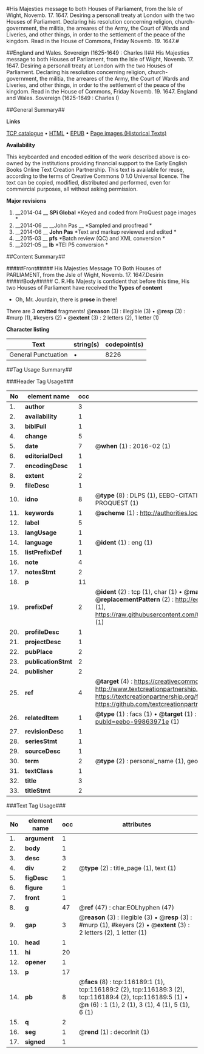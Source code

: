 #His Majesties message to both Houses of Parliament, from the Isle of Wight, Novemb. 17. 1647. Desiring a personall treaty at London with the two Houses of Parliament. Declaring his resolution concerning religion, church-government, the militia, the arreares of the Army, the Court of Wards and Liveries, and other things, in order to the settlement of the peace of the kingdom. Read in the House of Commons, Friday Novemb. 19. 1647.#

##England and Wales. Sovereign (1625-1649 : Charles I)##
His Majesties message to both Houses of Parliament, from the Isle of Wight, Novemb. 17. 1647. Desiring a personall treaty at London with the two Houses of Parliament. Declaring his resolution concerning religion, church-government, the militia, the arreares of the Army, the Court of Wards and Liveries, and other things, in order to the settlement of the peace of the kingdom. Read in the House of Commons, Friday Novemb. 19. 1647.
England and Wales. Sovereign (1625-1649 : Charles I)

##General Summary##

**Links**

[TCP catalogue](http://www.ota.ox.ac.uk/tcp/)  • 
[HTML](http://tei.it.ox.ac.uk/tcp/Texts-HTML/free/A78/A78901.html)  • 
[EPUB](http://tei.it.ox.ac.uk/tcp/Texts-EPUB/free/A78/A78901.epub) • 
[Page images (Historical Texts)](https://historicaltexts.jisc.ac.uk/eebo-99863971e)

**Availability**

This keyboarded and encoded edition of the work described above is co-owned by the
    institutions providing financial support to the Early English Books Online Text Creation
    Partnership. This text is available for reuse, according to the terms of  Creative Commons 0 1.0 Universal
    licence. The text can be copied, modified, distributed and performed, even for commercial
    purposes, all without asking permission.

**Major revisions**

1. __2014-04 __ __SPi Global__ *Keyed and coded from ProQuest page images *
1. __2014-06 __ __John Pas __ *Sampled and proofread *
1. __2014-06 __ __John Pas__ *Text and markup reviewed and edited *
1. __2015-03 __ __pfs__ *Batch review (QC) and XML conversion *
1. __2021-05 __ __lb__ *TEI P5 conversion *

##Content Summary##

#####Front#####
His Majesties Message TO Both Houses of PARLIAMENT, from the Jsle of Wight, Novemb. 17. 1647.Desirin
#####Body#####
C. R.HIs Majesty is confident that before this time, His two Houses of Parliament have received the 
**Types of content**

  * Oh, Mr. Jourdain, there is **prose** in there!

There are 3 **omitted** fragments! 
 @__reason__ (3) : illegible (3)  •  @__resp__ (3) : #murp (1), #keyers (2)  •  @__extent__ (3) : 2 letters (2), 1 letter (1)

**Character listing**


|Text|string(s)|codepoint(s)|
|---|---|---|
|General Punctuation|•|8226|

##Tag Usage Summary##

###Header Tag Usage###

|No|element name|occ|attributes|
|---|---|---|---|
|1.|__author__|3||
|2.|__availability__|1||
|3.|__biblFull__|1||
|4.|__change__|5||
|5.|__date__|7| @__when__ (1) : 2016-02 (1)|
|6.|__editorialDecl__|1||
|7.|__encodingDesc__|1||
|8.|__extent__|2||
|9.|__fileDesc__|1||
|10.|__idno__|8| @__type__ (8) : DLPS (1), EEBO-CITATION (1), VID (1), EEBO-PROQUEST (1), STC (3), PROQUEST (1)|
|11.|__keywords__|1| @__scheme__ (1) : http://authorities.loc.gov/ (1)|
|12.|__label__|5||
|13.|__langUsage__|1||
|14.|__language__|1| @__ident__ (1) : eng (1)|
|15.|__listPrefixDef__|1||
|16.|__note__|4||
|17.|__notesStmt__|2||
|18.|__p__|11||
|19.|__prefixDef__|2| @__ident__ (2) : tcp (1), char (1)  •  @__matchPattern__ (2) : ([0-9\-]+):([0-9IVX]+) (1), (.+) (1)  •  @__replacementPattern__ (2) : http://eebo.chadwyck.com/downloadtiff?vid=$1&page=$2 (1), https://raw.githubusercontent.com/textcreationpartnership/Texts/master/tcpchars.xml#$1 (1)|
|20.|__profileDesc__|1||
|21.|__projectDesc__|1||
|22.|__pubPlace__|2||
|23.|__publicationStmt__|2||
|24.|__publisher__|2||
|25.|__ref__|4| @__target__ (4) : https://creativecommons.org/publicdomain/zero/1.0/ (1), http://www.textcreationpartnership.org/docs/. (1), https://textcreationpartnership.org/faq/#faq05 (1), https://github.com/textcreationpartnership (1)|
|26.|__relatedItem__|1| @__type__ (1) : facs (1)  •  @__target__ (1) : https://data.historicaltexts.jisc.ac.uk/view?pubId=eebo-99863971e (1)|
|27.|__revisionDesc__|1||
|28.|__seriesStmt__|1||
|29.|__sourceDesc__|1||
|30.|__term__|2| @__type__ (2) : personal_name (1), geographic_name (1)|
|31.|__textClass__|1||
|32.|__title__|3||
|33.|__titleStmt__|2||


###Text Tag Usage###

|No|element name|occ|attributes|
|---|---|---|---|
|1.|__argument__|1||
|2.|__body__|1||
|3.|__desc__|3||
|4.|__div__|2| @__type__ (2) : title_page (1), text (1)|
|5.|__figDesc__|1||
|6.|__figure__|1||
|7.|__front__|1||
|8.|__g__|47| @__ref__ (47) : char:EOLhyphen (47)|
|9.|__gap__|3| @__reason__ (3) : illegible (3)  •  @__resp__ (3) : #murp (1), #keyers (2)  •  @__extent__ (3) : 2 letters (2), 1 letter (1)|
|10.|__head__|1||
|11.|__hi__|20||
|12.|__opener__|1||
|13.|__p__|17||
|14.|__pb__|8| @__facs__ (8) : tcp:116189:1 (1), tcp:116189:2 (2), tcp:116189:3 (2), tcp:116189:4 (2), tcp:116189:5 (1)  •  @__n__ (6) : 1 (1), 2 (1), 3 (1), 4 (1), 5 (1), 6 (1)|
|15.|__q__|2||
|16.|__seg__|1| @__rend__ (1) : decorInit (1)|
|17.|__signed__|1||
